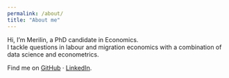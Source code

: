 ```yaml
---
permalink: /about/
title: "About me"
---
```


Hi, I’m Merilin, a PhD candidate in Economics.  
I tackle questions in labour and migration economics with a combination of data science and econometrics. 

Find me on [GitHub](https://github.com/MerilinMartinson) · [LinkedIn](https://www.linkedin.com/in/merilin-martinson).
